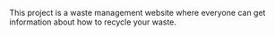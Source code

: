 This project is a waste management website where everyone can get information about how to recycle your waste.